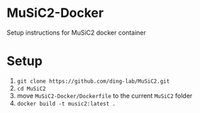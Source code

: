 # MuSiC2-Docker
Setup instructions for MuSiC2 docker container

# Setup

1. `git clone https://github.com/ding-lab/MuSiC2.git`
2. `cd MuSiC2`
3. move `MuSiC2-Docker/Dockerfile` to the current `MuSiC2` folder
4. `docker build -t music2:latest .`

